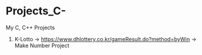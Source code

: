 # Projects_C-
My C, C++ Projects

1. K-Lotto
-> https://www.dhlottery.co.kr/gameResult.do?method=byWin
-> Make Number Project
